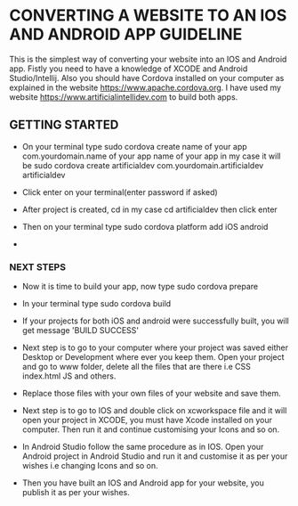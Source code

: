 

# CONVERTING A WEBSITE TO AN IOS AND ANDROID APP GUIDELINE

This is the simplest way of converting your website into an IOS and Android app. Fistly you need to have a knowledge of XCODE and Android Studio/Intellij. Also you should have Cordova installed on your computer as explained in the website https://www.apache.cordova.org. I have used my website https://www.artificialintellidev.com to build both apps.

## GETTING STARTED

* On your terminal type sudo cordova create name of your app com.yourdomain.name of your app name of your app
in my case it will be sudo cordova create artificialdev com.yourdomain.artificialdev artificialdev 

* Click enter on your terminal(enter password if asked)
* After project is created, cd <name of your app> in my case cd artificialdev then click enter
* Then on your terminal type sudo cordova platform add iOS android
* 

### NEXT STEPS

* Now it is time to build your app, now type sudo cordova prepare
* In your terminal type sudo cordova build
* If your projects for both iOS and android were successfully built, you will get message 'BUILD SUCCESS'
* Next step is to go to your computer where your project was saved either Desktop or Development where ever you    keep them. Open your project and go to www folder, delete all the files that are there i.e CSS index.html JS and others.
* Replace those files with your own files of your website and save them. 

* Next step is to go to IOS and double click on xcworkspace file and it will open your project in XCODE, you must have Xcode installed on your computer. Then run it and continue customising your Icons and so on.

* In Android Studio follow the same procedure as in IOS. Open your Android project in Android Studio and run it and customise it as per your wishes i.e changing Icons and so on.

* Then you have built an IOS and Android app for your website, you publish it as per your wishes.

